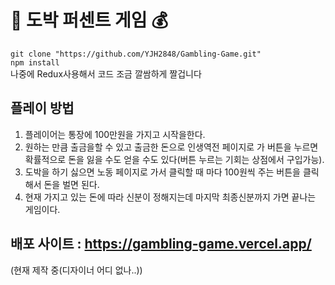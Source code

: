  # 🎰 도박 퍼센트 게임 💰

` git clone "https://github.com/YJH2848/Gambling-Game.git" ` <br />
` npm install ` <br />
나중에 Redux사용해서 코드 조금 깔쌈하게 짤겁니다

## 플레이 방법  
1. 플레이어는 통장에 100만원을 가지고 시작을한다. 
2. 원하는 만큼 출금을할 수 있고 출금한 돈으로 인생역전 페이지로 가 버튼을 누르면 확률적으로 돈을 잃을 수도 얻을 수도 있다(버튼 누르는 기회는 상점에서 구입가능).
3. 도박을 하기 싫으면 노동 페이지로 가서 클릭할 때 마다 100원씩 주는 버튼을 클릭해서 돈을 벌면 된다.
4. 현재 가지고 있는 돈에 따라 신분이 정해지는데 마지막 최종신분까지 가면 끝나는 게임이다.

## 배포 사이트 : https://gambling-game.vercel.app/
(현재 제작 중(디자이너 어디 없나..))
